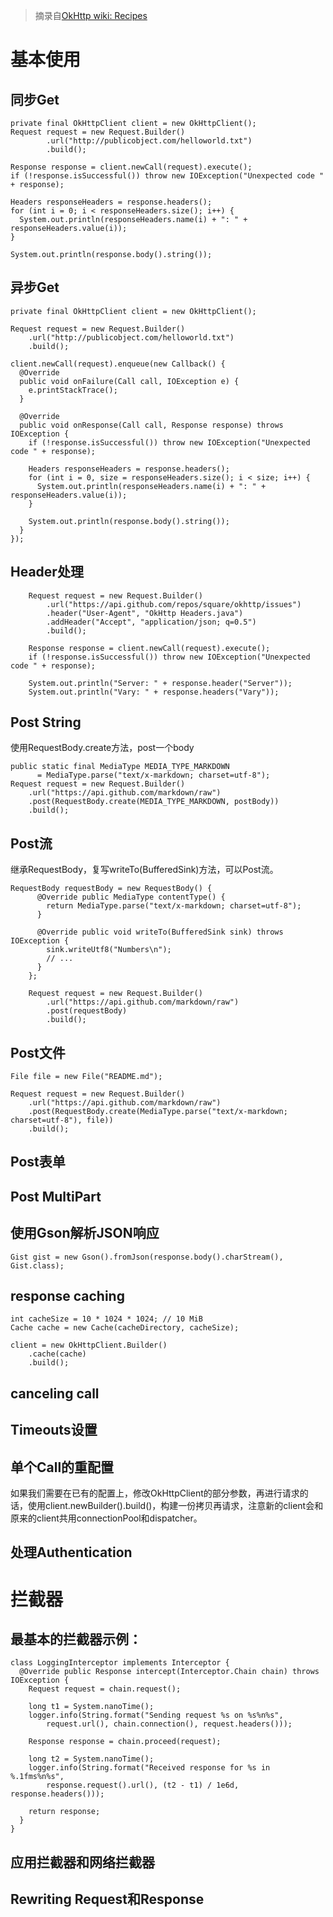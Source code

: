 > 摘录自[OkHttp wiki: Recipes](https://github.com/square/okhttp/wiki/Recipes)

# 基本使用
## 同步Get

```
private final OkHttpClient client = new OkHttpClient();
Request request = new Request.Builder()
        .url("http://publicobject.com/helloworld.txt")
        .build();

Response response = client.newCall(request).execute();
if (!response.isSuccessful()) throw new IOException("Unexpected code " + response);

Headers responseHeaders = response.headers();
for (int i = 0; i < responseHeaders.size(); i++) {
  System.out.println(responseHeaders.name(i) + ": " + responseHeaders.value(i));
}

System.out.println(response.body().string());

```
## 异步Get
```
private final OkHttpClient client = new OkHttpClient();

Request request = new Request.Builder()
    .url("http://publicobject.com/helloworld.txt")
    .build();

client.newCall(request).enqueue(new Callback() {
  @Override 
  public void onFailure(Call call, IOException e) {
    e.printStackTrace();
  }

  @Override 
  public void onResponse(Call call, Response response) throws IOException {
    if (!response.isSuccessful()) throw new IOException("Unexpected code " + response);

    Headers responseHeaders = response.headers();
    for (int i = 0, size = responseHeaders.size(); i < size; i++) {
      System.out.println(responseHeaders.name(i) + ": " + responseHeaders.value(i));
    }

    System.out.println(response.body().string());
  }
});

```

## Header处理
```
    Request request = new Request.Builder()
        .url("https://api.github.com/repos/square/okhttp/issues")
        .header("User-Agent", "OkHttp Headers.java")
        .addHeader("Accept", "application/json; q=0.5")
        .build();

    Response response = client.newCall(request).execute();
    if (!response.isSuccessful()) throw new IOException("Unexpected code " + response);

    System.out.println("Server: " + response.header("Server"));
    System.out.println("Vary: " + response.headers("Vary"));
```

## Post String
使用RequestBody.create方法，post一个body
```
public static final MediaType MEDIA_TYPE_MARKDOWN
      = MediaType.parse("text/x-markdown; charset=utf-8");
Request request = new Request.Builder()
    .url("https://api.github.com/markdown/raw")
    .post(RequestBody.create(MEDIA_TYPE_MARKDOWN, postBody))
    .build();
```

## Post流
继承RequestBody，复写writeTo(BufferedSink)方法，可以Post流。
```
RequestBody requestBody = new RequestBody() {
      @Override public MediaType contentType() {
        return MediaType.parse("text/x-markdown; charset=utf-8");
      }

      @Override public void writeTo(BufferedSink sink) throws IOException {
        sink.writeUtf8("Numbers\n");
        // ...
      }
    };

    Request request = new Request.Builder()
        .url("https://api.github.com/markdown/raw")
        .post(requestBody)
        .build();
```

## Post文件
```
File file = new File("README.md");

Request request = new Request.Builder()
    .url("https://api.github.com/markdown/raw")
    .post(RequestBody.create(MediaType.parse("text/x-markdown; charset=utf-8"), file))
    .build();
```

## Post表单

## Post MultiPart

## 使用Gson解析JSON响应
```
Gist gist = new Gson().fromJson(response.body().charStream(), Gist.class);
```

## response caching
```
int cacheSize = 10 * 1024 * 1024; // 10 MiB
Cache cache = new Cache(cacheDirectory, cacheSize);

client = new OkHttpClient.Builder()
    .cache(cache)
    .build();
```

## canceling call

## Timeouts设置

## 单个Call的重配置
如果我们需要在已有的配置上，修改OkHttpClient的部分参数，再进行请求的话，使用client.newBuilder().build()，构建一份拷贝再请求，注意新的client会和原来的client共用connectionPool和dispatcher。

## 处理Authentication

# 拦截器
## 最基本的拦截器示例：
```
class LoggingInterceptor implements Interceptor {
  @Override public Response intercept(Interceptor.Chain chain) throws IOException {
    Request request = chain.request();

    long t1 = System.nanoTime();
    logger.info(String.format("Sending request %s on %s%n%s",
        request.url(), chain.connection(), request.headers()));

    Response response = chain.proceed(request);

    long t2 = System.nanoTime();
    logger.info(String.format("Received response for %s in %.1fms%n%s",
        response.request().url(), (t2 - t1) / 1e6d, response.headers()));

    return response;
  }
}
```
## 应用拦截器和网络拦截器

## Rewriting Request和Response
